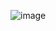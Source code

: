 ![image](https://github.com/gmacass/AppTurismo-Quevedo/assets/152405779/45bec05f-0831-481f-b8d5-f302a0b1fa06)
